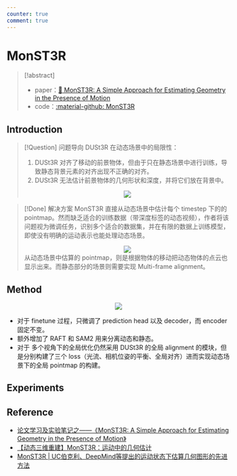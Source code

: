 ```yaml
---
counter: true
comment: true
---
```


# MonST3R

> [!abstract]
> - paper：[:book: MonST3R: A Simple Approach for Estimating Geometry in the Presence of Motion](https://arxiv.org/abs/2410.03825)
> - code：[:material-github: MonST3R](https://github.com/HengyiWang/spann3r)

## Introduction

> [!Question] 问题导向
> DUSt3R 在动态场景中的局限性：
> 1. DUSt3R 对齐了移动的前景物体，但由于只在静态场景中进行训练，导致静态背景元素的对齐出现不正确的对齐。
> 2. DUSt3R 无法估计前景物体的几何形状和深度，并将它们放在背景中。
> <center><img src="https://cdn.jujimeizuo.cn/note/cv/slam/monst3r-1.jpg"></center>

> [!Done] 解决方案
> MonST3R 直接从动态场景中估计每个 timestep 下的的 pointmap。然而缺乏适合的训练数据（带深度标签的动态视频），作者将该问题视为微调任务，识别多个适合的数据集，并在有限的数据上训练模型，即使没有明确的运动表示也能处理动态场景。
> <center><img src="https://cdn.jujimeizuo.cn/note/cv/slam/monst3r-3.jpg"></center>
> 从动态场景中估算的 pointmap，则是根据物体的移动把动态物体的点云也显示出来。而静态部分的场景则需要实现 Multi-frame alignment。


## Method

<center><img src="https://cdn.jujimeizuo.cn/note/cv/slam/monst3r-2.jpg"></center>

- 对于 finetune 过程，只微调了 prediction head 以及 decoder，而 encoder 固定不变。
- 额外增加了 RAFT 和 SAM2 用来分离动态和静态。
- 对于 多个视角下的全局优化仍然采用 DUSt3R 的全局 alignment 的模块，但是分别构建了三个 loss（光流、相机位姿的平衡、全局对齐）进而实现动态场景下的全局 pointmap 的构建。

## Experiments


## Reference

- [论文学习及实验笔记之——《MonST3R: A Simple Approach for Estimating Geometry in the Presence of Motion》](https://kwanwaipang.github.io/MonST3R/)
- [【动态三维重建】MonST3R：运动中的几何估计
](https://blog.csdn.net/qq_45752541/article/details/143260800)
- [MonST3R | UC伯克利、DeepMind等提出的运动状态下估算几何图形的先进方法](https://blog.csdn.net/moxibingdao/article/details/143154491)